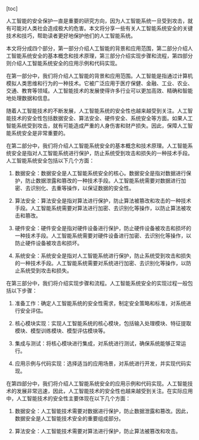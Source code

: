 
[toc]                    
                
                
人工智能的安全保护一直是重要的研究方向，因为人工智能系统一旦受到攻击，就有可能对人类社会造成极大的危害。本文将分享一些有关人工智能系统安全的关键技术和技巧，帮助读者更好地保护他们的人工智能系统。

本文将分成四个部分，第一部分介绍人工智能的背景和应用范围，第二部分介绍人工智能系统安全的基本概念和技术原理，第三部分介绍实现步骤和流程，第四部分则介绍人工智能系统安全的应用示例和代码实现。

在第一部分中，我们将介绍人工智能的背景和应用范围。人工智能是指通过计算机模拟人类思维和行为的一种技术。它被广泛应用于医疗保健、金融、工业、农业、交通、教育等领域。人工智能技术的发展使得许多行业可以更加高效、精确和智能地处理数据和信息。

随着人工智能技术的不断发展，人工智能系统的安全性也越来越受到关注。人工智能技术的安全性包括数据安全、算法安全、硬件安全、系统安全等方面。如果人工智能系统受到攻击，就有可能造成严重的人身伤害和财产损失。因此，保障人工智能系统安全是非常重要的。

在第二部分中，我们将介绍人工智能系统安全的基本概念和技术原理。人工智能系统安全是指对人工智能系统进行保护，防止系统受到攻击和损失的一种技术手段。人工智能系统安全包括以下几个方面：

1. 数据安全：数据安全是人工智能系统安全的核心。数据安全是指对数据进行保护，防止数据泄露和篡改的一种技术手段。人工智能系统需要对数据进行加密、去识别化、去重等操作，以保证数据的安全性。

2. 算法安全：算法安全是指对算法进行保护，防止算法被篡改和攻击的一种技术手段。人工智能系统需要对算法进行加密、去识别化等操作，以防止算法被攻击和篡改。

3. 硬件安全：硬件安全是指对硬件设备进行保护，防止硬件设备被攻击和损坏的一种技术手段。人工智能系统需要对硬件设备进行加密、去识别化等操作，以防止硬件设备被攻击和损坏。

4. 系统安全：系统安全是指对人工智能系统进行保护，防止系统受到攻击和损失的一种技术手段。人工智能系统需要对系统进行加密、去识别化等操作，以防止系统受到攻击和损失。

在第三部分中，我们将介绍实现步骤和流程。人工智能系统安全的实现过程一般包括以下步骤：

1. 准备工作：确定人工智能系统的安全性需求，制定安全策略和标准，对系统进行安全评估。

2. 核心模块实现：实现人工智能系统的核心模块，包括输入处理模块、特征提取模块、模型训练模块、模型评估模块等。

3. 集成与测试：将核心模块进行集成，对系统进行测试，确保系统能够正常运行。

4. 应用示例与代码实现：选择适当的应用场景，对系统进行开发，并实现代码实现。

在第四部分中，我们将介绍人工智能系统安全的应用示例和代码实现。人工智能技术的发展非常迅速，因此，人工智能技术的安全性也越来越受到关注。在实际应用中，人工智能技术的安全性主要体现在以下几个方面：

1. 数据安全：人工智能技术需要对数据进行保护，防止数据泄露和篡改。因此，数据安全是人工智能技术安全的重要组成部分。

2. 算法安全：人工智能技术需要对算法进行保护，防止算法被篡改和攻击。

